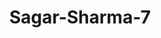 ---
title: Sagar-Sharma-7
github: https://github.com/Sagar-Sharma-7
mode: dark
transition: 3s
archetype:
- Code
- Little Bit of Everything
- Badges | Tags | Icons
- Github Actions
---